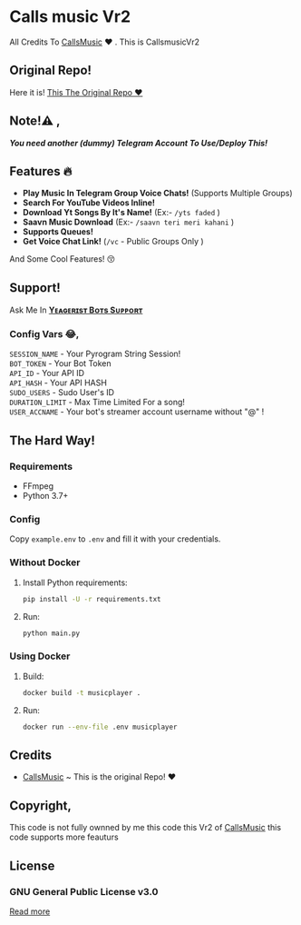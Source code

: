 # Calls music Vr2
All Credits To [CallsMusic](https://github.com/callsmusic/callsmusic) ❤️ .
This is CallsmusicVr2

## Original Repo!
Here it is! [This The Original Repo ❤️](https://github.com/callsmusic/callsmusic)

## Note!⚠️ ,
_**You need another (dummy) Telegram Account To Use/Deploy This!**_

## Features 🔥️

- **Play Music In Telegram Group Voice Chats!** (Supports Multiple Groups)
- **Search For YouTube Videos Inline!**
- **Download Yt Songs By It's Name!** (Ex:- `/yts faded` )
- **Saavn Music Download**  (Ex:- `/saavn teri meri kahani` )
- **Supports Queues!**
- **Get Voice Chat Link!** (`/vc` - Public Groups Only )

And Some Cool Features! 😚️


## Support!
 Ask Me In **[Yᴇᴀɢᴇʀɪsᴛ Bᴏᴛs Sᴜᴩᴩᴏʀᴛ](https://t.me/Yeageristbots)**


### Config Vars 😂,

 `SESSION_NAME` - Your Pyrogram String Session!</br>
 `BOT_TOKEN` - Your Bot Token</br>
 `API_ID` - Your API ID</br>
 `API_HASH` - Your API HASH</br>
 `SUDO_USERS` - Sudo User's ID</br>
 `DURATION_LIMIT` - Max Time Limited For a song!</br>
 `USER_ACCNAME` - Your bot's streamer account username without "@" ! </br>




## The Hard Way!

### Requirements

- FFmpeg
- Python 3.7+

### Config

Copy `example.env` to `.env` and fill it with your credentials.

### Without Docker

1. Install Python requirements:
   ```bash
   pip install -U -r requirements.txt
   ```
2. Run:
   ```bash
   python main.py
   ```

### Using Docker

1. Build:
   ```bash
   docker build -t musicplayer .
   ```
2. Run:
   ```bash
   docker run --env-file .env musicplayer
   ```


## Credits

- [CallsMusic](https://github.com/callsmusic/callsmusic) ~ This is the original Repo! ❤️


## Copyright,

This code is not fully ownned by me this code this Vr2 of  [CallsMusic](https://github.com/callsmusic/callsmusic) this code supports more feauturs


## License

### GNU General Public License v3.0
[Read more](http://www.gnu.org/licenses/#GPL)


